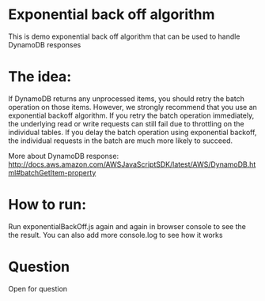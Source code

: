 # Exponential back off algorithm
This is demo exponential back off algorithm that can be used to handle DynamoDB responses
# The idea: 
If DynamoDB returns any unprocessed items, you should retry the batch operation on those items. However, we strongly recommend that you use an exponential backoff algorithm. If you retry the batch operation immediately, the underlying read or write requests can still fail due to throttling on the individual tables. If you delay the batch operation using exponential backoff, the individual requests in the batch are much more likely to succeed.

More about DynamoDB response: http://docs.aws.amazon.com/AWSJavaScriptSDK/latest/AWS/DynamoDB.html#batchGetItem-property

# How to run:
Run exponentialBackOff.js again and again  in browser console to see the the result.
You can also add more console.log to see how it works

# Question
Open for question
